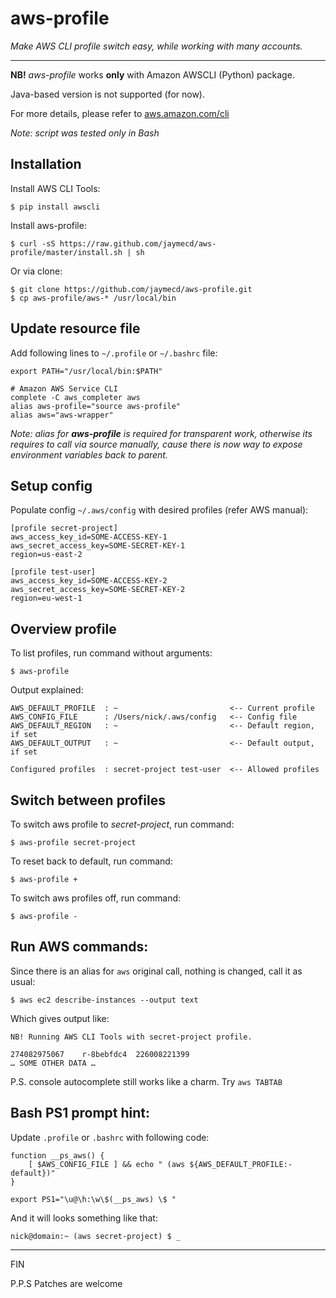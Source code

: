 aws-profile
==========

*Make AWS CLI profile switch easy, while working with many accounts.*

---

**NB!** *aws-profile* works **only** with Amazon AWSCLI (Python) package.

Java-based version is not supported (for now).

For more details, please refer to [aws.amazon.com/cli](http://aws.amazon.com/cli/)

*Note: script was tested only in Bash* 

Installation
---

Install AWS CLI Tools:

	$ pip install awscli
	
Install aws-profile:

	$ curl -sS https://raw.github.com/jaymecd/aws-profile/master/install.sh | sh
	
Or via clone:

	$ git clone https://github.com/jaymecd/aws-profile.git
	$ cp aws-profile/aws-* /usr/local/bin
	
Update resource file
---

Add following lines to `~/.profile` or `~/.bashrc` file:

	export PATH="/usr/local/bin:$PATH"

	# Amazon AWS Service CLI
	complete -C aws_completer aws
	alias aws-profile="source aws-profile"
	alias aws="aws-wrapper"

*Note: alias for **aws-profile** is required for transparent work, otherwise its requires to call via source manually, cause there is now way to expose environment variables back to parent.*

Setup config
---
Populate config `~/.aws/config` with desired profiles (refer AWS manual): 

	[profile secret-project]
	aws_access_key_id=SOME-ACCESS-KEY-1
	aws_secret_access_key=SOME-SECRET-KEY-1
	region=us-east-2
	
	[profile test-user]
	aws_access_key_id=SOME-ACCESS-KEY-2
	aws_secret_access_key=SOME-SECRET-KEY-2
	region=eu-west-1

Overview profile
---

To list profiles, run command without arguments:

	$ aws-profile
	
Output explained:

	AWS_DEFAULT_PROFILE  : ~                         <-- Current profile
	AWS_CONFIG_FILE      : /Users/nick/.aws/config   <-- Config file
	AWS_DEFAULT_REGION   : ~                         <-- Default region, if set
	AWS_DEFAULT_OUTPUT   : ~                         <-- Default output, if set
	
	Configured profiles  : secret-project test-user  <-- Allowed profiles

Switch between profiles
---
	
To switch aws profile to *secret-project*, run command:

	$ aws-profile secret-project
	
To reset back to default, run command:

	$ aws-profile +
	
To switch aws profiles off, run command:

	$ aws-profile -
	
Run AWS commands:
---

Since there is an alias for `aws` original call, nothing is changed, call it as usual:

    $ aws ec2 describe-instances --output text
    
Which gives output like:

	NB! Running AWS CLI Tools with secret-project profile.
	
	274082975067	r-8bebfdc4	226008221399
	… SOME OTHER DATA … 
	
P.S. console autocomplete still works like a charm. Try `aws TABTAB`

Bash PS1 prompt hint:
---

Update `.profile` or `.bashrc` with following code:

	function __ps_aws() {
	    [ $AWS_CONFIG_FILE ] && echo " (aws ${AWS_DEFAULT_PROFILE:-default})"
	}
	
	export PS1="\u@\h:\w\$(__ps_aws) \$ "
	
And it will looks something like that:
	
	nick@domain:~ (aws secret-project) $ _

---

FIN

P.P.S Patches are welcome
